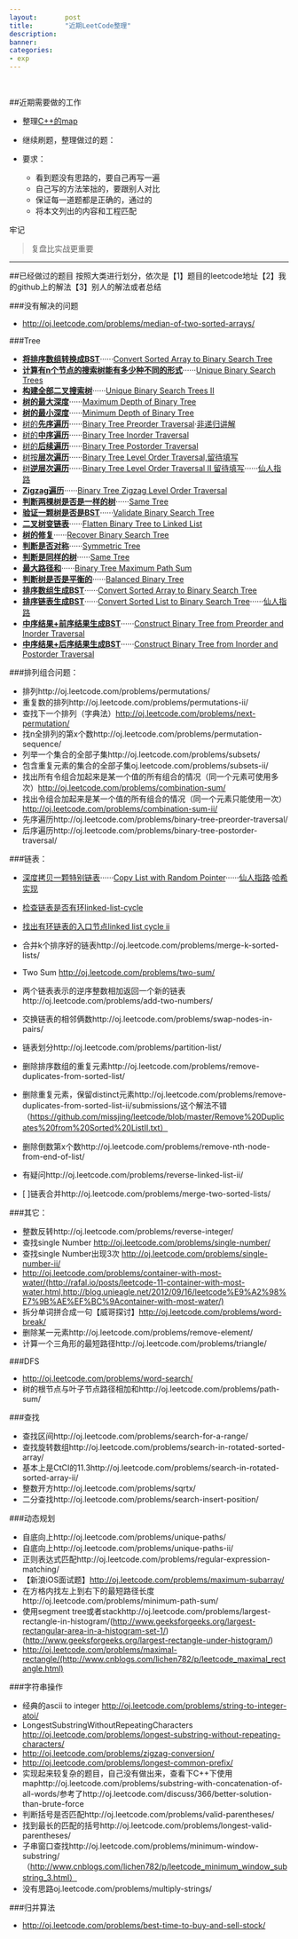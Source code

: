 ```yaml
---
layout:       post
title:        "近期LeetCode整理"
description: 
banner: 
categories: 
- exp
---
```


<br />


##近期需要做的工作
* 整理[C++的map](ttp://blog.csdn.net/wallwind/article/details/6876892)
- 继续刷题，整理做过的题：

- 要求：
	- 看到题没有思路的，要自己再写一遍
	- 自己写的方法笨拙的，要跟别人对比
	- 保证每一道题都是正确的，通过的
	- 将本文列出的内容和工程匹配


牢记
> 复盘比实战更重要

 
---


##已经做过的题目
按照大类进行划分，依次是【1】题目的leetcode地址【2】我的github上的解法【3】别人的解法或者总结

###没有解决的问题

- http://oj.leetcode.com/problems/median-of-two-sorted-arrays/

###Tree
- [**将排序数组转换成BST**](http://oj.leetcode.com/problems/convert-sorted-array-to-binary-search-tree/)······[Convert Sorted Array to Binary Search Tree](https://github.com/buptjz/AlgoPrac/blob/master/LeetCode/Tree/ConvertSortedArraytoBinarySearchTree.cpp)
- [**计算有n个节点的搜索树能有多少种不同的形式**](http://oj.leetcode.com/problems/unique-binary-search-trees/submissions/)······[Unique Binary Search Trees](https://github.com/buptjz/AlgoPrac/blob/master/LeetCode/Tree/UniqueBinarySearchTrees.cpp)
- [**构建全部二叉搜索树**](http://oj.leetcode.com/problems/unique-binary-search-trees-ii/)······[Unique Binary Search Trees II](https://github.com/buptjz/AlgoPrac/blob/master/LeetCode/Tree/UniqueBinarySearchTreesII.cpp)
- [**树的最大深度**](http://oj.leetcode.com/problems/maximum-depth-of-binary-tree/)······[Maximum Depth of Binary Tree](https://github.com/buptjz/AlgoPrac/blob/master/LeetCode/Tree/MaximumDepthofBinaryTree.cpp)
- [**树的最小深度**](http://oj.leetcode.com/problems/minimum-depth-of-binary-tree/)······[Minimum Depth of Binary Tree](https://github.com/buptjz/AlgoPrac/blob/master/LeetCode/Tree/MinimumDepthofBinaryTree.cpp)
- [树的**先序遍历**](http://oj.leetcode.com/problems/binary-tree-preorder-traversal/)······[Binary Tree Preorder Traversal](https://github.com/buptjz/AlgoPrac/blob/master/LeetCode/Tree/BinaryTreePreorderTraversal.cpp)·[非递归讲解](http://www.gocalf.com/blog/traversing-binary-tree.html)
- [树的**中序遍历**](http://oj.leetcode.com/problems/binary-tree-inorder-traversal/)······[Binary Tree Inorder Traversal](https://github.com/buptjz/AlgoPrac/blob/master/LeetCode/Tree/BinaryTreeInorderTraversal.cpp)
- [树的**后续遍历**](http://oj.leetcode.com/problems/binary-tree-postorder-traversal/)······[Binary Tree Postorder Traversal](https://github.com/buptjz/AlgoPrac/blob/master/LeetCode/Tree/BinaryTreePostorderTraversal.cpp)
- [树按**层次遍历**](http://oj.leetcode.com/problems/binary-tree-level-order-traversal/)······[Binary Tree Level Order Traversal,留待填写](https://github.com/buptjz/AlgoPrac/blob/master/LeetCode/Tree/BinaryTreeInorderTraversal.cpp)
- [树**逆层次遍历**](http://oj.leetcode.com/problems/binary-tree-level-order-traversal-ii/)······[Binary Tree Level Order Traversal II 留待填写](https://github.com/buptjz/AlgoPrac/blob/master/LeetCode/Tree/BinaryTreeLevelOrderTraversalII.cpp)······[仙人指路](http://yucoding.blogspot.com/2012/12/leetcode-question-13-binary-tree-level.html)
- [**Zigzag遍历**](http://oj.leetcode.com/problems/binary-tree-zigzag-level-order-traversal/)······[Binary Tree Zigzag Level Order Traversal](https://github.com/buptjz/AlgoPrac/blob/master/LeetCode/Tree/BinaryTreeZigzagLevelOrderTraversal.cpp)
- [**判断两棵树是否是一样的树**](http://oj.leetcode.com/problems/same-tree/)······[Same Tree
](https://github.com/buptjz/AlgoPrac/blob/master/LeetCode/Tree/SameTree.cpp)
- [**验证一颗树是否是BST**](http://oj.leetcode.com/problems/validate-binary-search-tree/)······[Validate Binary Search Tree](https://github.com/buptjz/AlgoPrac/blob/master/LeetCode/Tree/ValidateBinarySearchTree.cpp)
- [**二叉树变链表**](http://oj.leetcode.com/problems/flatten-binary-tree-to-linked-list/)······[Flatten Binary Tree to Linked List](https://github.com/buptjz/AlgoPrac/blob/master/LeetCode/Tree/FlattenBinaryTreetoLinkedList.cpp)
- [**树的修复**](http://oj.leetcode.com/problems/recover-binary-search-tree/)······[Recover Binary Search Tree](https://github.com/buptjz/AlgoPrac/blob/master/LeetCode/Tree/RecoverBinarySearchTree.cpp)
- [**判断是否对称**](http://oj.leetcode.com/problems/symmetric-tree/)······[Symmetric Tree
](https://github.com/buptjz/AlgoPrac/blob/master/LeetCode/Tree/SymmetricTree.cpp)
- [**判断是同样的树**](http://oj.leetcode.com/problems/same-tree/)······[Same Tree](https://github.com/buptjz/AlgoPrac/blob/master/LeetCode/Tree/SameTree.cpp)
- [**最大路径和**](http://oj.leetcode.com/problems/binary-tree-maximum-path-sum/)······[Binary Tree Maximum Path Sum](https://github.com/buptjz/AlgoPrac/blob/master/LeetCode/Tree/BinaryTreeMaximumPathSum.cpp)
- [**判断树是否是平衡的**](http://oj.leetcode.com/problems/balanced-binary-tree/)······[Balanced Binary Tree](https://github.com/buptjz/AlgoPrac/blob/master/LeetCode/Tree/BalancedBinaryTree.cpp)
- [**排序数组生成BST**](http://oj.leetcode.com/problems/convert-sorted-array-to-binary-search-tree/)······[Convert Sorted Array to Binary Search Tree](https://github.com/buptjz/AlgoPrac/blob/master/LeetCode/Tree/ConvertSortedArraytoBinarySearchTree.cpp)
- [**排序链表生成BST**](http://oj.leetcode.com/problems/convert-sorted-list-to-binary-search-tree/)······[Convert Sorted List to Binary Search Tree](https://github.com/buptjz/AlgoPrac/blob/master/LeetCode/Tree/ConvertSortedListtoBinarySearchTree.cpp)······[仙人指路](http://leetcode.com/2010/11/convert-sorted-list-to-balanced-binary.html)
- [**中序结果+前序结果生成BST**](http://oj.leetcode.com/problems/construct-binary-tree-from-preorder-and-inorder-traversal/)······[Construct Binary Tree from Preorder and Inorder Traversal](https://github.com/buptjz/AlgoPrac/blob/master/LeetCode/Tree/ConstructBinaryTreefromInorderandPreorderTraversal.cpp)
- [**中序结果+后序结果生成BST**](http://oj.leetcode.com/problems/construct-binary-tree-from-inorder-and-postorder-traversal/)······[Construct Binary Tree from Inorder and Postorder Traversal](https://github.com/buptjz/AlgoPrac/blob/master/LeetCode/Tree/ConstructBinaryTreefromInorderandPostorderTraversal.cpp)



###排列组合问题：
- 排列http://oj.leetcode.com/problems/permutations/
- 重复数的排列http://oj.leetcode.com/problems/permutations-ii/
- 查找下一个排列（字典法）http://oj.leetcode.com/problems/next-permutation/
- 找n全排列的第x个数http://oj.leetcode.com/problems/permutation-sequence/
- 列举一个集合的全部子集http://oj.leetcode.com/problems/subsets/
- 包含重复元素的集合的全部子集oj.leetcode.com/problems/subsets-ii/
- 找出所有令组合加起来是某一个值的所有组合的情况（同一个元素可使用多次）http://oj.leetcode.com/problems/combination-sum/
- 找出令组合加起来是某一个值的所有组合的情况（同一个元素只能使用一次）http://oj.leetcode.com/problems/combination-sum-ii/
- 先序遍历http://oj.leetcode.com/problems/binary-tree-preorder-traversal/
- 后序遍历http://oj.leetcode.com/problems/binary-tree-postorder-traversal/


###链表：
- [深度拷贝一颗特别链表](http://oj.leetcode.com/problems/copy-list-with-random-pointer/)······[Copy List with Random Pointer](https://github.com/buptjz/AlgoPrac/blob/master/LeetCode/List/CopyListwithRandomPointer2.cpp)······[仙人指路](http://www.geeksforgeeks.org/a-linked-list-with-next-and-arbit-pointer/)·[哈希实现](http://blog.csdn.net/feliciafay/article/details/18894215)
- [检查链表是否有环linked-list-cycle](http://oj.leetcode.com/problems/linked-list-cycle/)
- [找出有环链表的入口节点linked list cycle ii](http://oj.leetcode.com/problems/linked-list-cycle-ii/)
- 合并k个排序好的链表http://oj.leetcode.com/problems/merge-k-sorted-lists/
- Two Sum http://oj.leetcode.com/problems/two-sum/
- 两个链表表示的逆序整数相加返回一个新的链表http://oj.leetcode.com/problems/add-two-numbers/

- 交换链表的相邻俩数http://oj.leetcode.com/problems/swap-nodes-in-pairs/
- 链表划分http://oj.leetcode.com/problems/partition-list/
- 删除排序数组的重复元素http://oj.leetcode.com/problems/remove-duplicates-from-sorted-list/
- 删除重复元素，保留distinct元素http://oj.leetcode.com/problems/remove-duplicates-from-sorted-list-ii/submissions/这个解法不错（https://github.com/missjing/leetcode/blob/master/Remove%20Duplicates%20from%20Sorted%20ListII.txt）
- 删除倒数第x个数http://oj.leetcode.com/problems/remove-nth-node-from-end-of-list/
- 有疑问http://oj.leetcode.com/problems/reverse-linked-list-ii/
-  [ ]链表合并http://oj.leetcode.com/problems/merge-two-sorted-lists/


###其它：
- 整数反转http://oj.leetcode.com/problems/reverse-integer/
- 查找single Number http://oj.leetcode.com/problems/single-number/
- 查找single Number出现3次 http://oj.leetcode.com/problems/single-number-ii/
- http://oj.leetcode.com/problems/container-with-most-water/(http://rafal.io/posts/leetcode-11-container-with-most-water.html,http://blog.unieagle.net/2012/09/16/leetcode%E9%A2%98%E7%9B%AE%EF%BC%9Acontainer-with-most-water/)
- 拆分单词拼合成一句【威哥探讨】http://oj.leetcode.com/problems/word-break/
- 删除某一元素http://oj.leetcode.com/problems/remove-element/
- 计算一个三角形的最短路径http://oj.leetcode.com/problems/triangle/


###DFS
- http://oj.leetcode.com/problems/word-search/
- 树的根节点与叶子节点路径相加和http://oj.leetcode.com/problems/path-sum/


###查找
- 查找区间http://oj.leetcode.com/problems/search-for-a-range/
- 查找旋转数组http://oj.leetcode.com/problems/search-in-rotated-sorted-array/
- 基本上是CtCI的11.3http://oj.leetcode.com/problems/search-in-rotated-sorted-array-ii/
- 整数开方http://oj.leetcode.com/problems/sqrtx/
- 二分查找http://oj.leetcode.com/problems/search-insert-position/

###动态规划
- 自底向上http://oj.leetcode.com/problems/unique-paths/
- 自底向上http://oj.leetcode.com/problems/unique-paths-ii/
- 正则表达式匹配http://oj.leetcode.com/problems/regular-expression-matching/
- 【新浪iOS面试题】http://oj.leetcode.com/problems/maximum-subarray/
- 在方格内找左上到右下的最短路径长度http://oj.leetcode.com/problems/minimum-path-sum/
- 使用segment tree或者stackhttp://oj.leetcode.com/problems/largest-rectangle-in-histogram/(http://www.geeksforgeeks.org/largest-rectangular-area-in-a-histogram-set-1/)(http://www.geeksforgeeks.org/largest-rectangle-under-histogram/)
- http://oj.leetcode.com/problems/maximal-rectangle/(http://www.cnblogs.com/lichen782/p/leetcode_maximal_rectangle.html)

###字符串操作
- 经典的ascii to integer http://oj.leetcode.com/problems/string-to-integer-atoi/
- LongestSubstringWithoutRepeatingCharacters http://oj.leetcode.com/problems/longest-substring-without-repeating-characters/ 
- http://oj.leetcode.com/problems/zigzag-conversion/
- http://oj.leetcode.com/problems/longest-common-prefix/
- 实现起来较复杂的题目，自己没有做出来，查看下C++下使用maphttp://oj.leetcode.com/problems/substring-with-concatenation-of-all-words/参考了http://oj.leetcode.com/discuss/366/better-solution-than-brute-force
- 判断括号是否匹配http://oj.leetcode.com/problems/valid-parentheses/
- 找到最长的匹配的括号http://oj.leetcode.com/problems/longest-valid-parentheses/
- 子串窗口查找http://oj.leetcode.com/problems/minimum-window-substring/（http://www.cnblogs.com/lichen782/p/leetcode_minimum_window_substring_3.html）
- 没有思路oj.leetcode.com/problems/multiply-strings/

###归并算法
- http://oj.leetcode.com/problems/best-time-to-buy-and-sell-stock/




